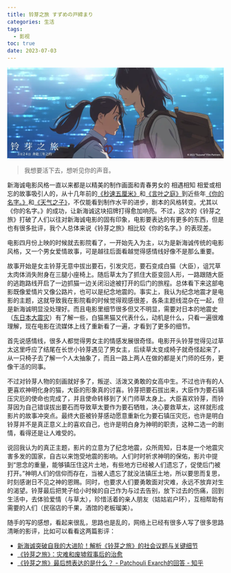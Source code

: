 ```yaml
---
title: 铃芽之旅 すずめの戸締まり
categories: 生活
tags:
  - 影视
toc: true
date: 2023-07-03
---
```


![](../images/2023/p2887651295.webp)

> 我想要活下去，想听见你的声音。

<!-- more -->

新海诚电影风格一直以来都是以精美的制作画面和青春男女的 相遇相知  相爱或相忘的故事吸引人的，从十几年前的[《秒速五厘米》](https://movie.douban.com/subject/2043546/)和[《言叶之庭》](https://movie.douban.com/subject/20470074/)到近些年[《你的名字。》](https://movie.douban.com/subject/26683290/)和[《天气之子》](https://movie.douban.com/subject/30402296/)，不仅能看到制作水平的进步，剧本的风格转变。尤其以《你的名字。》的成功，让新海诚这块招牌打得愈加响亮。不过，这次的《铃芽之旅》打破了人们以往对新海诚电影的固有印象，电影要表达的有更多的东西，但是也有很多批评，我个人总体来说《铃芽之旅》相比较《你的名字。》的表现差。

电影四月份上映的时候就去影院看了，一开始先入为主，以为是新海诚传统的电影风格，又一个男女爱情故事，可是越往后面看越觉得感情线好像不是那么重要。

故事开始是女主铃芽无意中拔出要石，引发灾厄，要石变成白猫（大臣），诅咒草太肉体消失附身在三腿小座椅上。随后草太为了抓住大臣变回人形，一路跟随大臣的逃跑路线开启了一边抓猫一边关闭沿途被打开的后门的旅程。总体看下来这部电影既像爱情片又像公路片，也可以是纪念地震的。事实上，我认为纪念地震才是电影的主题，这就导致我在影院看的时候觉得观感很差，各条主题线混杂在一起，但是新海诚明显没处理好。而且电影里细节很多但又不明显，需要对日本的地震史（[东日本大震灾](https://zh.wikipedia.org/zh-cn/%E6%9D%B1%E6%97%A5%E6%9C%AC%E5%A4%A7%E9%9C%87%E7%81%BD)）有了解一些，白猫黑猫又代表什么，动机是什么，只看一遍很难理解，现在电影在流媒体上线了重新看了一遍，才看到了更多的细节。

首先说感情线，很多人都觉得男女主的情感发展很奇怪。电影开头铃芽觉得见过草太这里呼应了结尾在长世小铃芽遇见了男女主，后续草太变成椅子就奇怪起来了，从一只椅子去了解一个人太抽象了，而且一路上两人在做的都是关门师的任务，更像干活的同事。

不过对铃芽人物的刻画就好多了，叛逆、活泼又勇敢的女高中生。不过也许有的人更喜欢神明化身的猫，大臣的形象真的讨喜。铃芽把要石拔出来，大臣作为要石镇压灾厄的使命也完成了，并且使命转移到了关门师草太身上。大臣喜欢铃芽，而铃芽因为自己错误拔出要石而导致草太要作为要石牺牲，决心要救草太，这样就形成影片的故事冲突点。最终大臣被铃芽感动愿意重新化为要石镇压灾厄，也许是明白铃芽并不是真正意义上的喜欢自己，也许是明白身为神明的职责，这种二选一的剧情，看得还是让人难受的。

说回我认为的真正主题，影片的立意为了纪念地震，众所周知，日本是一个地震灾害多发的国家，自古以来饱受地震的影响。人们时时祈求神明的保佑，影片中提到“思念的重量，能够镇压住这片土地，有些地方已经被人们遗忘了，促使后门被打开。”神明人们的信仰而存在，当被人遗忘了就没法镇压土地，所以要思而复思，时刻感谢日不见之神的恩赐。同时，也要求人们要勇敢面对灾难，永远不放弃对生的渴望。铃芽最后把凳子给小时候的自己作为与过去告别，放下过去的伤痛，回到生活中，去体验爱情（与草太），珍惜活着的亲人朋友（姑姑岩户环），互相帮助有需要的人们（民宿店的千果，酒馆的老板瑠美）。

随手的写的感想，看起来很乱，思路也是乱的，网络上已经有很多人写了很多思路清晰的影评，比如可以看看这两篇影评：
- [新海诚突破自我的大进阶！解析《铃芽之旅》的社会议题与关键细节](https://movie.douban.com/review/15046115/)
- [《铃芽之旅》：灾难和废墟叙事后的治愈](https://k.sina.com.cn/article_6324864954_178fdc7ba01901gm9a.html)
- [《铃芽之旅》最后想表达的是什么？ - Patchouli Exarch的回答 - 知乎](https://www.zhihu.com/question/591721809/answer/2958026089)
